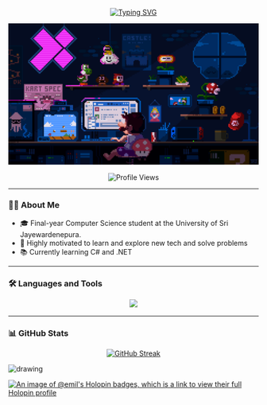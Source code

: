 

<p align="center">
  <a href="https://git.io/typing-svg">
    <img src="https://readme-typing-svg.demolab.com?font=Pixelify+Sans&weight=500&size=23&pause=1000&color=F544FC&center=true&vCenter=true&width=435&lines=Hi+%F0%9F%91%8B%2C+I'm+Emil+Wijayasekara" alt="Typing SVG" />
  </a>
</p>

<p align="center">
  <img src="https://raw.githubusercontent.com/EmilWijayasekara/EmilWijayasekara/main/pic1.gif" alt="Profile Banner"/>
</p>

<p align="center">
  <img src="https://komarev.com/ghpvc/?username=emilwijayasekara&label=Profile%20views&color=blueviolet&style=flat" alt="Profile Views" />
</p>

---

### 👨‍💻 About Me

- 🎓 Final-year Computer Science student at the University of Sri Jayewardenepura.
- 🎯 Highly motivated to learn and explore new tech and solve problems
- 📚 Currently learning C# and .NET

---

### 🛠️ Languages and Tools

<p align="center">
  <img src="https://skillicons.dev/icons?i=java,c,cs,dotnet,js,ts,py,mysql,html,css,tailwind,react,nextjs,vercel,vscode,visualstudio,ubuntu,mint,arduino,aws&perline=10" />
</p>

---

### 📊 GitHub Stats

<p align="center">
  <a href="https://git.io/streak-stats">
    <img src="https://streak-stats.demolab.com?user=EmilWijayasekara&theme=midnight-purple&hide_border=true&border_radius=10&date_format=j%20M%5B%20Y%5D&background=0D1117" alt="GitHub Streak" />
  </a>
</p>

<img src="https://hacktoberfest.com/_next/static/media/logo-hacktoberfest-11--footer.cc639da3.svg" alt="drawing" width="200"/> 

[![An image of @emil's Holopin badges, which is a link to view their full Holopin profile](https://holopin.me/emil)](https://holopin.io/@emil)
